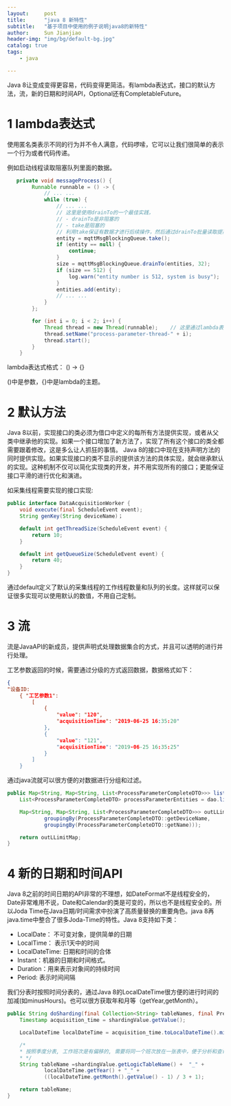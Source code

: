 ```yaml
---
layout:     post
title:      "java 8 新特性"  
subtitle:   "基于项目中使用的例子说明java8的新特性"
author:     Sun Jianjiao
header-img: "img/bg/default-bg.jpg"
catalog: true
tags:
    - java

---
```


Java 8让变成变得更容易，代码变得更简洁。有lambda表达式，接口的默认方法，流，新的日期和时间API，Optional还有CompletableFuture。

# 1 lambda表达式

使用匿名类表示不同的行为并不令人满意，代码啰嗦，它可以让我们很简单的表示一个行为或者代码传递。

例如启动线程读取阻塞队列里面的数据。

```Java
   private void messageProcess() {
        Runnable runnable = () -> {
            // ... ...
            while (true) {
                // ... ...
                // 这里是使用drainTo的一个最佳实践，
                // - drainTo是非阻塞的
                // - take是阻塞的
                // 利用take保证有数据才进行后续操作，然后通过drainTo批量读取提高效率
                entity = mqttMsgBlockingQueue.take();
                if (entity == null) {
                    continue;
                }
                size = mqttMsgBlockingQueue.drainTo(entities, 32);
                if (size == 512) {
                    log.warn("entity number is 512, system is busy");
                }
                entities.add(entity);
                // ... ...
            }
        };

        for (int i = 0; i < 2; i++) {
            Thread thread = new Thread(runnable);    // 这里通过lambda表达式出入Runnable
            thread.setName("process-parameter-thread-" + i);
            thread.start();
        }
    }
```
lambda表达式格式：
() -> {}

()中是参数，{}中是lambda的主题。

# 2 默认方法

Java 8以前，实现接口的类必须为借口中定义的每所有方法提供实现，或者从父类中继承他的实现。如果一个接口增加了新方法了，实现了所有这个接口的类全都需要跟着修改，这是多么让人抓狂的事情。
Java 8的接口中现在支持声明方法的同时提供实现。如果实现接口的类不显示的提供该方法的具体实现，就会继承默认的实现。这种机制不仅可以简化实现类的开发，并不用实现所有的接口；更能保证接口平滑的进行优化和演进。

如采集线程需要实现的接口实现:

```Java
public interface DataAcquisitionWorker {
    void execute(final ScheduleEvent event);
    String genKey(String deviceName)；

    default int getThreadSize(ScheduleEvent event) {
        return 10;
    }

    default int getQueueSize(ScheduleEvent event) {
        return 40;
    }
}
```

通过default定义了默认的采集线程的工作线程数量和队列的长度。这样就可以保证很多实现可以使用默认的数值，不用自己定制。

# 3 流

流是JavaAPI的新成员，提供声明式处理数据集合的方式，并且可以透明的进行并行处理。

工艺参数返回的时候，需要通过分级的方式返回数据，数据格式如下：

```json
{
"设备ID:
    { "工艺参数1": 
        [
            {
                "value": "120",
                "acquisitionTime": "2019-06-25 16:35:20"
            },
            {
                "value": "121",
                "acquisitionTime": "2019-06-25 16:35:25"
            }
        ]
    }
```

通过java流就可以很方便的对数据进行分组和过滤。

```Java
public Map<String, Map<String, List<ProcessParameterCompleteDTO>>> listOutLimit(String startTime, String endTime) {
    List<ProcessParameterCompleteDTO> processParameterEntities = dao.listOutLimit(startTime, endTime);

    Map<String, Map<String, List<ProcessParameterCompleteDTO>>> outLLimitMap = processParameterEntities.stream().collect(
            groupingBy(ProcessParameterCompleteDTO::getDeviceName,
            groupingBy(ProcessParameterCompleteDTO::getName)));

    return outLLimitMap;
}
```

# 4 新的日期和时间API

Java 8之前的时间日期的API非常的不理想，如DateFormat不是线程安全的，Date非常难用不说，Date和Calendar的类是可变的，所以也不是线程安全的。所以Joda Time在Java日期/时间需求中扮演了高质量替换的重要角色。java 8再java.time中整合了很多Joda-Time的特性。Java 8支持如下类：

- LocalDate： 不可变对象，提供简单的日期
- LocalTime： 表示1天中的时间
- LocalDateTime: 日期和时间的合体
- Instant：机器的日期和时间格式。
- Duration：用来表示对象间的持续时间
- Period: 表示时间间隔

我们分表时按照时间分表的，通过Java 8的LocalDateTime很方便的进行时间的加减(如minusHours)。也可以很方获取年和月等（getYear,getMonth）。

```Java
public String doSharding(final Collection<String> tableNames, final PreciseShardingValue<Timestamp> shardingValue) {
    Timestamp acquisition_time = shardingValue.getValue();

    LocalDateTime localDateTime = acquisition_time.toLocalDateTime().minusHours(offset);

    /*
    * 按照季度分表, 工作班次是有偏移的, 需要将同一个班次放在一张表中，便于分析和查询
    * */
    String tableName =shardingValue.getLogicTableName() +  "_" +
            localDateTime.getYear() + "_" +
            ((localDateTime.getMonth().getValue() - 1) / 3 + 1);

    return tableName;
}
```
